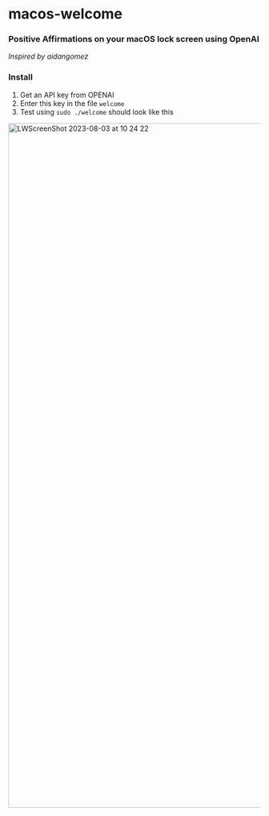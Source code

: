 # macos-welcome

### Positive Affirmations on your macOS lock screen using OpenAI

*Inspired by aidangomez*

### Install

1. Get an API key from OPENAI
2. Enter this key in the file `welcome`
3. Test using `sudo ./welcome` should look like this 

<img width="1365" alt="LWScreenShot 2023-08-03 at 10 24 22" src="https://github.com/karthik5699/macos-welcome/assets/26967116/7f6e29d6-d9e1-49d7-9a34-b3820001d14e">


